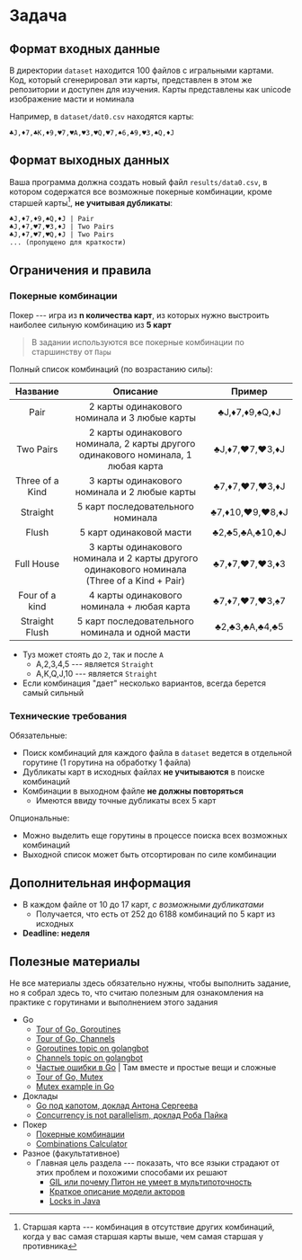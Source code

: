# Задача

## Формат входных данные
В директории `dataset` находится 100 файлов с игральными картами. Код, который сгенерировал эти карты, представлен в этом же репозитории и доступен для изучения. 
Карты представлены как unicode изображение масти и номинала

Например, в `dataset/dat0.csv` находятся карты:

```text
♣J,♦7,♣K,♦9,♥7,♥A,♥3,♥Q,♥7,♠6,♣9,♥3,♠Q,♦J
```

## Формат выходных данных

Ваша программа должна создать новый файл `results/data0.csv`, в котором содержатся все возможные покерные комбинации, кроме старшей карты[^high-card], **не учитывая дубликаты**:

[^high-card]: Старшая карта --- комбинация в отсутствие других комбинаций, когда у вас самая старшая карты выше, чем самая старшая у противника

```text
♣J,♦7,♦9,♠Q,♦J | Pair
♣J,♦7,♥7,♥3,♦J | Two Pairs
♣J,♦7,♥7,♥Q,♦J | Two Pairs
... (пропущено для краткости)
```

## Ограничения и правила

### Покерные комбинации

Покер --- игра из **n количества карт**, из которых нужно выстроить наиболее сильную комбинацию из **5 карт**

> В задании используются все покерные комбинации по старшинству от `Пары`

Полный список комбинаций (по возрастанию силы):

|    Название     |                                           Описание                                           |     Пример      |
|:---------------:|:--------------------------------------------------------------------------------------------:|:---------------:|
|      Pair       |                         2 карты одинакового номинала и 3 любые карты                         | ♣J,♦7,♦9,♠Q,♦J  |
|    Two Pairs    |      2 карты одинакового номинала, 2 карты другого одинакового номинала, 1 любая карта       | ♣J,♦7,♥7,♥3,♦J  |
| Three of a Kind |                         3 карты одинакового номинала и 2 любые карты                         | ♣7,♦7,♥7,♥3,♦J  |
|    Straight     |                              5 карт последовательного номинала                               | ♣7,♦10,♥9,♥8,♦J |
|      Flush      |                                   5 карт одинаковой масти                                    | ♣2,♣5,♣A,♣10,♣J |
|   Full House    | 3 карты одинакового номинала и 2 карты другого одинакового номинала (Three of a Kind + Pair) | ♣7,♦7,♥7,♥3,♦3  |
| Four of a kind  |                          4 карты одинакового номинала + любая карта                          | ♣7,♦7,♥7,♥3,♠7  |
| Straight Flush  |                       5 карт последовательного номинала и одной масти                        | ♣2,♣3,♣A,♣4,♣5  |

- Туз может стоять до `2`, так и после `A`
  - A,2,3,4,5 --- является `Straight`
  - A,K,Q,J,10 --- является `Straight`
- Если комбинация "дает" несколько вариантов, всегда берется самый сильный

### Технические требования

Обязательные:

- Поиск комбинаций для каждого файла в `dataset` ведется в отдельной горутине (1 горутина на обработку 1 файла)
- Дубликаты карт в исходных файлах **не учитываются** в поиске комбинаций
- Комбинации в выходном файле **не должны повторяться**
  - Имеются ввиду точные дубликаты всех 5 карт


Опциональные:

- Можно выделить еще горутины в процессе поиска всех возможных комбинаций 
- Выходной список может быть отсортирован по силе комбинации 

## Дополнительная информация

- В каждом файле от 10 до 17 карт, _с возможными дубликатами_
  - Получается, что есть от 252 до 6188 комбинаций по 5 карт из исходных
- **Deadline: неделя**

## Полезные материалы

Не все материалы здесь обязательно нужны, чтобы выполнить задание, но я собрал здесь то, что считаю полезным для 
ознакомления на практике с горутинами и выполнением этого задания

- Go
  - [Tour of Go, Goroutines](https://go.dev/tour/concurrency/1)
  - [Tour of Go, Channels](https://go.dev/tour/concurrency/2) 
  - [Goroutines topic on golangbot](https://golangbot.com/goroutines/)
  - [Channels topic on golangbot](https://golangbot.com/channels/)
  - [Частые ошибки в Go](https://go101.org/article/concurrent-common-mistakes.html) | Там вместе и простые вещи и сложные
  - [Tour of Go, Mutex](https://go.dev/tour/concurrency/9)
  - [Mutex example in Go](https://www.educative.io/answers/golang-lock-mutex)
- Доклады
  - [Go под капотом, доклад Антона Сергеева](https://www.youtube.com/watch?v=rloqQY9CT8I)
  - [Concurrency is not parallelism, доклад Роба Пайка](https://www.youtube.com/watch?v=oV9rvDllKEg)
- Покер
  - [Покерные комбинации](https://www.cardplayer.com/rules-of-poker/hand-rankings)
  - [Combinations Calculator](https://www.calculatorsoup.com/calculators/discretemathematics/combinations.php)
- Разное (факультативное)
  - Главная цель раздела --- показать, что все языки страдают от этих проблем и похожими способами их решают
    - [GIL или почему Питон не умеет в мультипоточность](https://www.youtube.com/watch?v=Obt-vMVdM8s)
    - [Краткое описание модели акторов](https://doc.akka.io/docs/akka/current/typed/guide/actors-intro.html)
    - [Locks in Java](https://web.mit.edu/6.005/www/fa15/classes/23-locks/)
